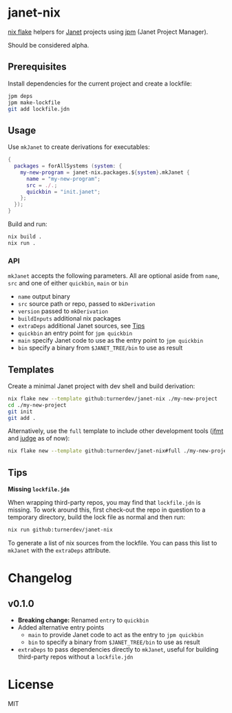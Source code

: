 # janet-nix
[nix flake](https://nixos.wiki/wiki/Flakes) helpers for [Janet](https://janet-lang.org/) projects using [jpm](https://janet-lang.org/docs/jpm.html) (Janet Project Manager).

Should be considered alpha.

## Prerequisites

Install dependencies for the current project and create a lockfile:

```bash
jpm deps
jpm make-lockfile
git add lockfile.jdn
```

## Usage

Use `mkJanet` to create derivations for executables:

```nix
{
  packages = forAllSystems (system: {
    my-new-program = janet-nix.packages.${system}.mkJanet {
      name = "my-new-program";
      src = ./.;
      quickbin = "init.janet";
    };
  });
}
```

Build and run:

```bash
nix build .
nix run .
```

### API

`mkJanet` accepts the following parameters. All are optional aside from `name`, `src` and one of either `quickbin`, `main` or `bin`

- `name` output binary
- `src` source path or repo, passed to `mkDerivation`
- `version` passed to `mkDerivation`
- `buildInputs` additional nix packages
- `extraDeps` additional Janet sources, see [Tips](#tips)
- `quickbin` an entry point for `jpm quickbin`
- `main` specify Janet code to use as the entry point to `jpm quickbin`
- `bin` specify a binary from `$JANET_TREE/bin` to use as result

## Templates

Create a minimal Janet project with dev shell and build derivation:

```bash
nix flake new --template github:turnerdev/janet-nix ./my-new-project
cd ./my-new-project
git init
git add .
```

Alternatively, use the `full` template to include other development tools ([jfmt](https://github.com/andrewchambers/jfmt) and [judge](https://github.com/ianthehenry/judge) as of now): 

```bash
nix flake new --template github:turnerdev/janet-nix#full ./my-new-project
```

## Tips

**Missing `lockfile.jdn`**

When wrapping third-party repos, you may find that `lockfile.jdn` is missing. To work around this, first check-out the repo in question to a temporary directory, build the lock file as normal and then run:

```bash
nix run github:turnerdev/janet-nix
```

To generate a list of nix sources from the lockfile. You can pass this list to `mkJanet` with the `extraDeps` attribute.

# Changelog

## v0.1.0
- **Breaking change:** Renamed `entry` to `quickbin`
- Added alternative entry points
  - `main` to provide Janet code to act as the entry to `jpm quickbin`
  - `bin` to specify a binary from `$JANET_TREE/bin` to use as result
- `extraDeps` to pass dependencies directly to `mkJanet`, useful for building third-party repos without a `lockfile.jdn`

# License
MIT
